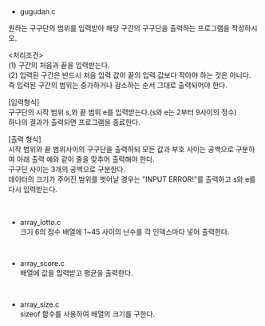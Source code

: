 
- gugudan.c

원하는 구구단의 범위를 입력받아 해당 구간의 구구단을 출력하는 프로그램을 작성하시오.<br>

<처리조건><br>
(1) 구간의 처음과 끝을 입력받는다. <br>
(2) 입력된 구간은 반드시 처음 입력 값이 끝의 입력 값보다 작아야 하는 것은 아니다.<br>
    즉 입력된 구간의 범위는 증가하거나 감소하는 순서 그대로 출력되어야 한다.<br>

[입력형식]<br>
구구단의 시작 범위 s,와 끝 범위 e를 입력받는다.(s와 e는 2부터 9사이의 정수) <br>
하나의 결과가 출력되면 프로그램을 종료한다.<br>

[출력 형식]<br>
시작 범위와 끝 범위사이의 구구단을 출력하되 모든 값과 부호 사이는 공백으로 구분하여 아래 출력 예와 같이 줄을 맞추어 출력해야 한다.<br>
구구단 사이는 3개의 공백으로 구분한다. <br>
데이터의 크기가 주어진 범위를 벗어날 경우는 "INPUT ERROR!"를 출력하고 s와 e를 다시 입력받는다.<br>
<br>
<br>

- array_lotto.c<br>
크기 6의 정수 배열에 1~45 사이의 난수를 각 인덱스마다 넣어 출력한다.
<br>

- array_score.c<br>
배열에 값을 입력받고 평균을 출력한다.
<br>

- array_size.c<br>
sizeof 함수를 사용하여 배열의 크기를 구한다.
